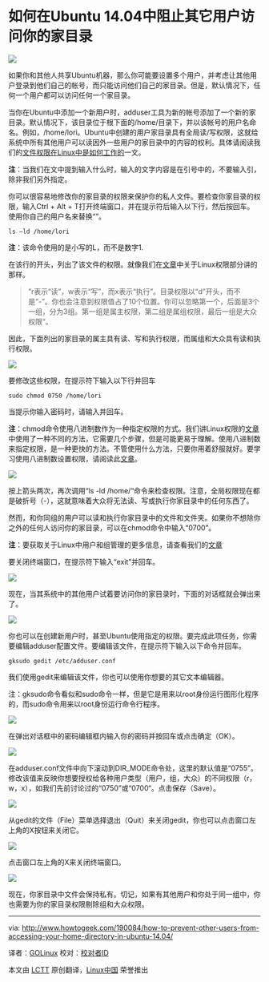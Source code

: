 如何在Ubuntu 14.04中阻止其它用户访问你的家目录
================================================================================
![](http://cdn.howtogeek.com/wp-content/uploads/2014/05/00_lead_image_home_directory.png)

如果你和其他人共享Ubuntu机器，那么你可能要设置多个用户，并考虑让其他用户登录到他们自己的帐号，而只能访问他们自己的家目录。但是，默认情况下，任何一个用户都可以访问任何一个家目录。

当你在Ubuntu中添加一个新用户时，adduser工具为新的帐号添加了一个新的家目录。默认情况下，该目录位于根下面的/home/目录下，并以该帐号的用户名命名。例如，/home/lori。Ubuntu中创建的用户家目录具有全局读/写权限，这就给系统中所有其他用户可以读因外一些用户的家目录中的内容的权利。具体请阅读我们的[文件权限在Linux中是如何工作的][1]一文。

**注**：当我们在文中提到输入什么时，输入的文字内容是在引号中的，不要输入引，除非我们另外指定。

你可以很容易地修改你的家目录的权限来保护你的私人文件。要检查你家目录的权限，输入Ctrl + Alt + T打开终端窗口，并在提示符后输入以下行，然后按回车。使用你自己的用户名来替换“<username>”。

    ls –ld /home/lori

**注**：该命令使用的是小写的L，而不是数字1.

在该行的开头，列出了该文件的权限。就像我们在[文章][1]中关于Linux权限部分讲的那样。

> ”r表示“读”，w表示“写”，而x表示“执行”。目录权限以“d”开头，而不是“-”。你也会注意到权限值占了10个位置。你可以忽略第一个，后面是3个一组，分为3组。第一组是属主权限，第二组是属组权限，最后一组是大众权限“。

因此，下面列出的家目录的属主具有读、写和执行权限，而属组和大众具有读和执行权限。

![](http://cdn.howtogeek.com/wp-content/uploads/2014/05/01_permissions_for_home_folder.png)

要修改这些权限，在提示符下输入以下行并回车

    sudo chmod 0750 /home/lori

当提示你输入密码时，请输入并回车。

**注**：chmod命令使用八进制数作为一种指定权限的方式。我们讲Linux权限的[文章][1]中使用了一种不同的方法，它需要几个步骤，但是可能更易于理解。使用八进制数来指定权限，是一种更快的方法。不管使用什么方法，只要你用着舒服就好。要学习使用八进制数设置权限，请阅读此[文章][2]。

![](http://cdn.howtogeek.com/wp-content/uploads/2014/05/02_changing_permissions_for_home_folder.png)

按上箭头两次，再次调用“ls -ld /home/<username>“命令来检查权限。注意，全局权限现在都是破折号（-），这就意味着大众将无法读、写或执行你家目录中的任何东西了。

然而，和你同组的用户可以读和执行你家目录中的文件和文件夹。如果你不想除你之外的任何人访问你的家目录，可以在chmod命令中输入“0700”。

**注**：要获取关于Linux中用户和组管理的更多信息，请查看我们的[文章][3]

要关闭终端窗口，在提示符下输入“exit”并回车。

![](http://cdn.howtogeek.com/wp-content/uploads/2014/05/03_new_permissions.png)

现在，当其系统中的其他用户试着要访问你的家目录时，下面的对话框就会弹出来了。

![](http://cdn.howtogeek.com/wp-content/uploads/2014/05/04_location_could_not_be_displayed.png)

你也可以在创建新用户时，甚至Ubuntu使用指定的权限。要完成此项任务，你需要编辑adduser配置文件。要编辑该文件，在提示符下输入以下命令并回车。

    gksudo gedit /etc/adduser.conf

我们使用gedit来编辑该文件，你也可以使用你想要的其它文本编辑器。

注：gksudo命令看似和sudo命令一样，但是它是用来以root身份运行图形化程序的，而sudo命令用来以root身份运行命令行程序。

![](http://cdn.howtogeek.com/wp-content/uploads/2014/05/05_opening_gedit_as_root.png)

在弹出对话框中的密码编辑框内输入你的密码并按回车或点击确定（OK）。

![](http://cdn.howtogeek.com/wp-content/uploads/2014/05/06_entering_password.png)

在adduser.conf文件中向下滚动到DIR_MODE命令处，这里的默认值是“0755”。修改该值来反映你想要授权给各种用户类型（用户，组，大众）的不同权限（r，w，x），如我们先前讨论过的“0750”或“0700“。点击保存（Save）。

![](http://cdn.howtogeek.com/wp-content/uploads/2014/05/07_changing_dir_mode.png)

从gedit的文件（File）菜单选择退出（Quit）来关闭gedit，你也可以点击窗口左上角的X按钮来关闭它。

![](http://cdn.howtogeek.com/wp-content/uploads/2014/05/08_closing_gedit.png)

点击窗口左上角的X来关闭终端窗口。

![](http://cdn.howtogeek.com/wp-content/uploads/2014/05/09_closing_terminal_window_with_x.png)

现在，你家目录中文件会保持私有。切记，如果有其他用户和你处于同一组中，你也需要为你的家目录权限剔除组和大众权限。

--------------------------------------------------------------------------------

via: http://www.howtogeek.com/190084/how-to-prevent-other-users-from-accessing-your-home-directory-in-ubuntu-14.04/

译者：[GOLinux](https://github.com/GOLinux) 校对：[校对者ID](https://github.com/校对者ID)

本文由 [LCTT](https://github.com/LCTT/TranslateProject) 原创翻译，[Linux中国](http://linux.cn/) 荣誉推出

[1]:http://www.howtogeek.com/67987/htg-explains-how-do-linux-file-permissions-work/
[2]:http://www.linux.org/threads/file-permissions-chmod.4094/
[3]:http://www.howtogeek.com/howto/36845/the-beginners-guide-to-managing-users-and-groups-in-linux/
